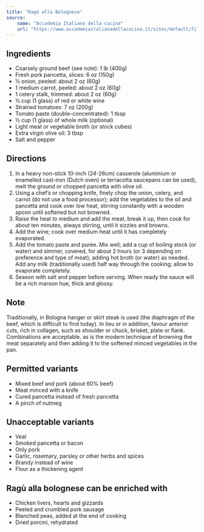 ```yaml
---
title: "Ragù alla Bolognese"
source:
    name: "Accademia Italiana della cucina"
    url: "https://www.accademiaitalianadellacucina.it/sites/default/files/Rag%C3%B9%20alla%20bolognese%20-%20updated%20recipe_20%20April%202023.pdf"
---
```


## Ingredients

-   Coarsely ground beef (see note): 1 lb (400g)
-   Fresh pork pancetta, slices: 6 oz (150g)
-   ½ onion, peeled: about 2 oz (60g)
-   1 medium carrot, peeled: about 2 oz (60g)
-   1 celery stalk, trimmed: about 2 oz (60g)
-   ½ cup (1 glass) of red or white wine
-   Strained tomatoes: 7 oz (200g)
-   Tomato paste (double-concentrated): 1 tbsp
-   ½ cup (1 glass) of whole milk (optional)
-   Light meat or vegetable broth (or stock cubes)
-   Extra virgin olive oil: 3 tbsp
-   Salt and pepper

## Directions

1. In a heavy non-stick 10-inch (24-26cm) casserole (aluminium or enamelled cast-iron (Dutch oven) or terracotta saucepans can be used), melt the ground or chopped pancetta with olive oil.
1. Using a chef’s or chopping knife, finely chop the onion, celery, and carrot (do not use a food processor); add the vegetables to the oil and pancetta and cook over low heat, stirring constantly with a wooden spoon until softened but not browned.
1. Raise the heat to medium and add the meat, break it up, then cook for about ten minutes, always stirring, until it sizzles and browns.
1. Add the wine; cook over medium heat until it has completely evaporated.
1. Add the tomato paste and purée. Mix well; add a cup of boiling stock (or water) and simmer, covered, for about 2 hours (or 3 depending on preference and type of meat), adding hot broth (or water) as needed. Add any milk (traditionally used) half way through the cooking; allow to evaporate completely.
1. Season with salt and pepper before serving. When ready the sauce will be a rich maroon hue, thick and glossy.

## Note

Traditionally, in Bologna hanger or skirt steak is used (the diaphragm of the beef, which is difficult to find today). In lieu or in addition, favour anterior cuts, rich in collagen, such as shoulder or chuck, brisket, plate or flank. Combinations are acceptable, as is the modern technique of browning the meat separately and then adding it to the softened minced vegetables in the pan.

## Permitted variants

-   Mixed beef and pork (about 60% beef)
-   Meat minced with a knife
-   Cured pancetta instead of fresh pancetta
-   A pinch of nutmeg

## Unacceptable variants

-   Veal
-   Smoked pancetta or bacon
-   Only pork
-   Garlic, rosemary, parsley or other herbs and spices
-   Brandy instead of wine
-   Flour as a thickening agent

## Ragù alla bolognese can be enriched with

-   Chicken livers, hearts and gizzards
-   Peeled and crumbled pork sausage
-   Blanched peas, added at the end of cooking
-   Dried porcini, rehydrated
